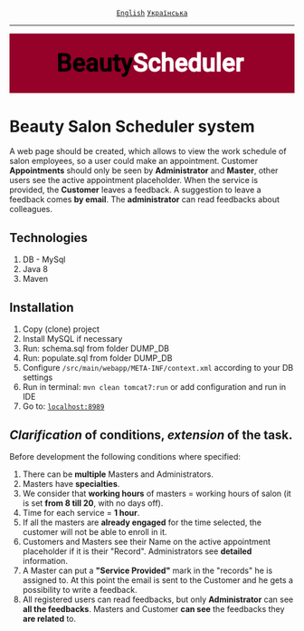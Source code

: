<div align="center">
	<a href="https://github.com/VictorHilonenko/testgit/blob/11_add_readme/README.md"><code>English</code></a>
	<a href="https://github.com/VictorHilonenko/testgit/blob/11_add_readme/README_uk.md"><code>Українська</code></a>
</div>
<hr>
<div align="center">
	<img src="src/main/webapp/images/logo_en.png">
</div>

# Beauty Salon Scheduler system
A web page should be created, which allows to view the work schedule of salon employees,
so a user could make an appointment.
Customer **Appointments** should only be seen by **Administrator** and **Master**, other users see the active appointment placeholder.
When the service is provided, the **Customer** leaves a feedback.
A suggestion to leave a feedback comes **by email**.
The **administrator** can read feedbacks about colleagues.

## Technologies
1. DB - MySql
1. Java 8
1. Maven

## Installation  

1. Copy (clone) project
1. Install MySQL if necessary 
1. Run: schema.sql from folder DUMP_DB
1. Run: populate.sql from folder DUMP_DB
1. Configure `/src/main/webapp/META-INF/context.xml` according to your DB settings
1. Run in terminal: ```mvn clean tomcat7:run``` or add configuration and run in IDE  
1. Go to: [```localhost:8989```](http://localhost:8989/)


## **_Clarification_** of conditions, **_extension_** of the task.
Before development the following conditions where specified:

1. There can be **multiple** Masters and Administrators.
1. Masters have **specialties**.
1. We consider that **working hours** of masters = working hours of salon (it is set **from 8 till 20**, with no days off).
1. Time for each service = **1 hour**.
1. If all the masters are **already engaged** for the time selected, the customer will not be able to enroll in it.
1. Customers and Masters see their Name on the active appointment placeholder if it is their "Record". 
Administrators see **detailed** information.
1. A Master can put a **"Service Provided"** mark in the "records" he is assigned to. At this point the email is sent to the Customer and he gets a possibility to write a feedback.
1. All registered users can read feedbacks, but only **Administrator** can see **all the feedbacks**.
Masters and Customer **can see** the feedbacks they **are related** to.

